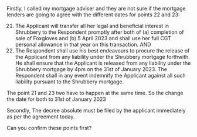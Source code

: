 Firstly,
I called my mortgage adviser and they are not sure if the mortgage lenders are going to agree with the different dates for points 22 and 23:

21. The Applicant will transfer all her legal and beneficial interest in Shrubbery to the Respondent promptly after both of (a) completion of sale of Foxgloves and (b) 5 April 2023 and shall use her full CGT personal allowance in that year on this transaction.
AND
23. The Respondent shall use his best endeavours to procure the release of the
Applicant from any liability under the Shrubbery mortgage forthwith. He shall
ensure that the Applicant is released from any liability under the Shrubbery
mortgage by 4pm on the 31st of January 2023. The Respondent shall in any
event indemnify the Applicant against all such liability pursuant to the
Shrubbery mortgage.

The point 21 and 23 two have to happen at the same time. So the change the date for both to 31st of January 2023

Secondly,
The decree absolute must be filed by the applicant immediately as per the agreement today.

Can you confirm these points first?